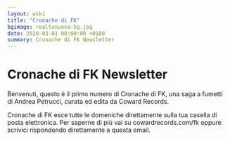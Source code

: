 ```yaml
---
layout: wiki
title: "Cronache di FK"
bgimage: realtanuova-bg.jpg
date: 2020-03-01 00:00:00 +0100
summary: Cronache di FK Newsletter
---
```


# Cronache di FK Newsletter 

Benvenuti, questo è il primo numero di Cronache di FK, una saga a fumetti di Andrea Petrucci, curata ed edita da Coward Records.

Cronache di FK esce tutte le domeniche direttamente sulla tua casella di posta elettronica. Per saperne di più vai su cowardrecords.com/fk oppure scrivici rispondendo direttamente a questa email.